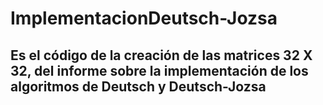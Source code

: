 # ImplementacionDeutsch-Jozsa
## Es el código de la creación de las matrices 32 X 32, del informe sobre la implementación de los algoritmos de Deutsch y Deutsch-Jozsa 

